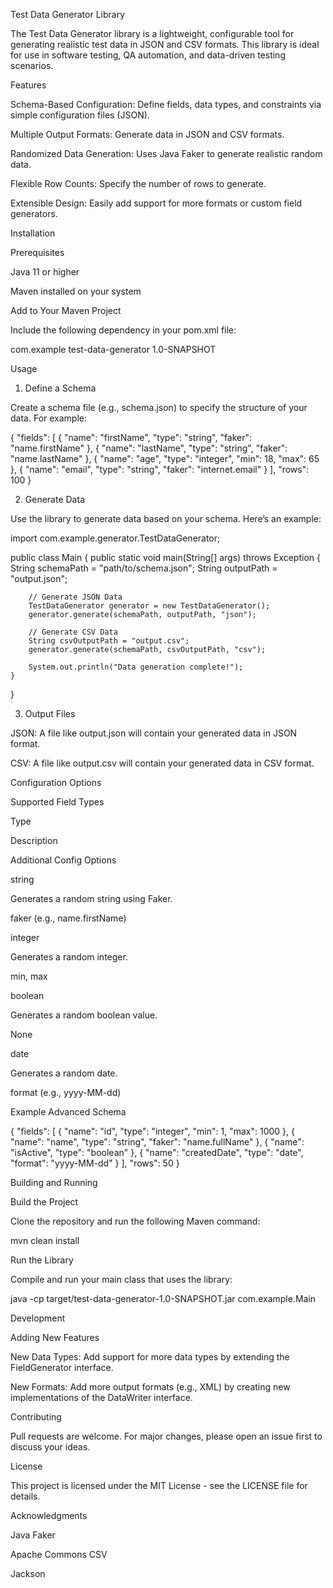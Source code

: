 Test Data Generator Library

The Test Data Generator library is a lightweight, configurable tool for generating realistic test data in JSON and CSV formats. This library is ideal for use in software testing, QA automation, and data-driven testing scenarios.

Features

Schema-Based Configuration: Define fields, data types, and constraints via simple configuration files (JSON).

Multiple Output Formats: Generate data in JSON and CSV formats.

Randomized Data Generation: Uses Java Faker to generate realistic random data.

Flexible Row Counts: Specify the number of rows to generate.

Extensible Design: Easily add support for more formats or custom field generators.

Installation

Prerequisites

Java 11 or higher

Maven installed on your system

Add to Your Maven Project

Include the following dependency in your pom.xml file:

<dependency>
    <groupId>com.example</groupId>
    <artifactId>test-data-generator</artifactId>
    <version>1.0-SNAPSHOT</version>
</dependency>

Usage

1. Define a Schema

Create a schema file (e.g., schema.json) to specify the structure of your data. For example:

{
"fields": [
{ "name": "firstName", "type": "string", "faker": "name.firstName" },
{ "name": "lastName", "type": "string", "faker": "name.lastName" },
{ "name": "age", "type": "integer", "min": 18, "max": 65 },
{ "name": "email", "type": "string", "faker": "internet.email" }
],
"rows": 100
}

2. Generate Data

Use the library to generate data based on your schema. Here’s an example:

import com.example.generator.TestDataGenerator;

public class Main {
public static void main(String[] args) throws Exception {
String schemaPath = "path/to/schema.json";
String outputPath = "output.json";

        // Generate JSON Data
        TestDataGenerator generator = new TestDataGenerator();
        generator.generate(schemaPath, outputPath, "json");

        // Generate CSV Data
        String csvOutputPath = "output.csv";
        generator.generate(schemaPath, csvOutputPath, "csv");

        System.out.println("Data generation complete!");
    }
}

3. Output Files

JSON: A file like output.json will contain your generated data in JSON format.

CSV: A file like output.csv will contain your generated data in CSV format.

Configuration Options

Supported Field Types

Type

Description

Additional Config Options

string

Generates a random string using Faker.

faker (e.g., name.firstName)

integer

Generates a random integer.

min, max

boolean

Generates a random boolean value.

None

date

Generates a random date.

format (e.g., yyyy-MM-dd)

Example Advanced Schema

{
"fields": [
{ "name": "id", "type": "integer", "min": 1, "max": 1000 },
{ "name": "name", "type": "string", "faker": "name.fullName" },
{ "name": "isActive", "type": "boolean" },
{ "name": "createdDate", "type": "date", "format": "yyyy-MM-dd" }
],
"rows": 50
}

Building and Running

Build the Project

Clone the repository and run the following Maven command:

mvn clean install

Run the Library

Compile and run your main class that uses the library:

java -cp target/test-data-generator-1.0-SNAPSHOT.jar com.example.Main

Development

Adding New Features

New Data Types: Add support for more data types by extending the FieldGenerator interface.

New Formats: Add more output formats (e.g., XML) by creating new implementations of the DataWriter interface.

Contributing

Pull requests are welcome. For major changes, please open an issue first to discuss your ideas.

License

This project is licensed under the MIT License - see the LICENSE file for details.

Acknowledgments

Java Faker

Apache Commons CSV

Jackson